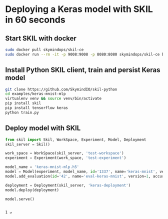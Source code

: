 # Deploying a Keras model with SKIL in 60 seconds

## Start SKIL with docker

```bash
sudo docker pull skymindops/skil-ce
sudo docker run --rm -it -p 9008:9008 -p 8080:8080 skymindops/skil-ce bash /start-skil.sh
```

## Install Python SKIL client, train and persist Keras model

```bash
git clone https://github.com/SkymindIO/skil-python
cd examples/keras-mnist-mlp
virtualenv venv && source venv/bin/activate
pip install skil
pip install tensorflow keras
python train.py
```

## Deploy model with SKIL

```python
from skil import Skil, WorkSpace, Experiment, Model, Deployment
skil_server = Skil()

work_space = WorkSpace(skil_server, 'test-workspace')
experiment = Experiment(work_space, 'test-experiment')

model_name = 'keras-mnist-mlp.h5'
model = Model(experiment, model_name, id='1337', name='keras-mnist', version=1)
model.add_evaluation(id='42', name='eval-keras-mnist', version=1, accuracy=0.995)

deployment = Deployment(skil_server, 'keras-deployment')
model.deploy(deployment)

model.serve()
```
                                                                                                                    1 ↵
